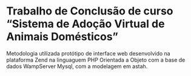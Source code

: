 # Trabalho de Conclusão de curso “Sistema de Adoção Virtual de Animais Domésticos”

Metodologia utilizada protótipo de interface web desenvolvido na plataforma Zend na linguaguem
PHP Orientada a Objeto com a base de dados WampServer Mysql, com a modelagem em astah.
